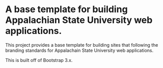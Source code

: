 # A base template for building Appalachian State University web applications.

This project provides a base template for building sites that following the branding standards for Appalachain State University web applications.

This is built off of Bootstrap 3.x.
